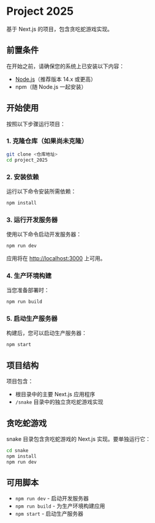 # Project 2025

基于 Next.js 的项目，包含贪吃蛇游戏实现。

## 前置条件

在开始之前，请确保您的系统上已安装以下内容：
- [Node.js](https://nodejs.org/)（推荐版本 14.x 或更高）
- npm（随 Node.js 一起安装）

## 开始使用

按照以下步骤运行项目：

### 1. 克隆仓库（如果尚未克隆）

```bash
git clone <仓库地址>
cd project_2025
```

### 2. 安装依赖

运行以下命令安装所需依赖：

```bash
npm install
```

### 3. 运行开发服务器

使用以下命令启动开发服务器：

```bash
npm run dev
```

应用将在 [http://localhost:3000](http://localhost:3000) 上可用。

### 4. 生产环境构建

当您准备部署时：

```bash
npm run build
```

### 5. 启动生产服务器

构建后，您可以启动生产服务器：

```bash
npm start
```

## 项目结构

项目包含：
- 根目录中的主要 Next.js 应用程序
- `/snake` 目录中的独立贪吃蛇游戏实现

## 贪吃蛇游戏

snake 目录包含贪吃蛇游戏的 Next.js 实现。要单独运行它：

```bash
cd snake
npm install
npm run dev
```

## 可用脚本

- `npm run dev` - 启动开发服务器
- `npm run build` - 为生产环境构建应用
- `npm start` - 启动生产服务器 
